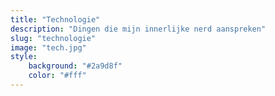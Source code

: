 ```yaml
---
title: "Technologie"
description: "Dingen die mijn innerlijke nerd aanspreken"
slug: "technologie"
image: "tech.jpg"
style:
    background: "#2a9d8f"
    color: "#fff"
---
```


